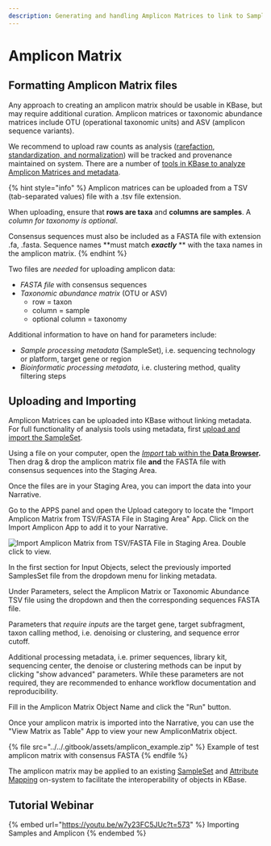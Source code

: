 ```yaml
---
description: Generating and handling Amplicon Matrices to link to Samples
---
```


# Amplicon Matrix

## Formatting Amplicon Matrix files

Any approach to creating an amplicon matrix should be usable in KBase, but may require additional curation. Amplicon matrices or taxonomic abundance matrices include OTU (operational taxonomic units) and ASV (amplicon sequence variants).&#x20;

We recommend to upload raw counts as analysis ([rarefaction, standardization, and normalization](../../apps/analysis/amplicon-data-matrices.md)) will be tracked and provenance maintained on system. There are a number of [tools in KBase to analyze Amplicon Matrices and metadata](../../apps/analysis/amplicon-data-matrices.md).&#x20;

{% hint style="info" %}
Amplicon matrices can be uploaded from a TSV (tab-separated values) file with a .tsv file extension.

When uploading, ensure that **rows are taxa** and **columns are samples**. A _column for taxonomy is optional_.

Consensus sequences must also be included as a FASTA file with extension .fa, .fasta. Sequence names **must match **_**exactly**_** ** with the taxa names in the amplicon matrix.&#x20;
{% endhint %}

Two files are _needed_ for uploading amplicon data:

* _FASTA file_ with consensus sequences
* _Taxonomic abundance matrix_ (OTU or ASV)&#x20;
  * row = taxon
  * column = sample
  * optional column = taxonomy

Additional information to have on hand for parameters include:

* _Sample processing metadata_ (SampleSet), i.e. sequencing technology or platform, target gene or region
* _Bioinformatic processing metadata,_ i.e. clustering method, quality filtering steps

## Uploading and Importing

Amplicon Matrices can be uploaded into KBase without linking metadata. For full functionality of analysis tools using metadata, first [upload and import the SampleSet](sampleset.md).&#x20;

Using a file on your computer, open the [_Import_ tab within the **Data Browser**](../../getting-started/narrative/add-data.md)**.** Then drag & drop the amplicon matrix file **and** the FASTA file with consensus sequences into the Staging Area.

Once the files are in your Staging Area, you can import the data into your Narrative.

Go to the APPS panel and open the Upload category to locate the "Import Amplicon Matrix from TSV/FASTA File in Staging Area" App. Click on the Import Amplicon App to add it to your Narrative.&#x20;

![Import Amplicon Matrix from TSV/FASTA File in Staging Area. Double click to view. ](../../.gitbook/assets/AmpliconMatrix\_import.png)

In the first section for Input Objects, select the previously imported SamplesSet file from the dropdown menu for linking metadata.&#x20;

Under Parameters, select the Amplicon Matrix or Taxonomic Abundance TSV file using the dropdown and then the corresponding sequences FASTA file.&#x20;

Parameters that _require_ _inputs_ are the target gene, target subfragment, taxon calling method, i.e. denoising or clustering, and sequence error cutoff.&#x20;

Additional processing metadata, i.e. primer sequences, library kit, sequencing center, the denoise or clustering methods can be input by clicking "show advanced" parameters. While these parameters are not required, they are recommended to enhance workflow documentation and reproducibility.&#x20;

Fill in the Amplicon Matrix Object Name and click the "Run" button.&#x20;

Once your amplicon matrix is imported into the Narrative, you can use the "View Matrix as Table" App to view your new AmpliconMatrix object. &#x20;

{% file src="../../.gitbook/assets/amplicon_example.zip" %}
Example of test amplicon matrix with consensus FASTA
{% endfile %}

The amplicon matrix may be applied to an existing [SampleSet](sampleset.md) and [Attribute Mapping](https://narrative.kbase.us/#catalog/apps/kb\_uploadmethods/import\_attribute\_mapping\_from\_staging/beta) on-system to facilitate the interoperability of objects in KBase.&#x20;

## Tutorial Webinar

{% embed url="https://youtu.be/w7y23FC5JUc?t=573" %}
Importing Samples and Amplicon
{% endembed %}
